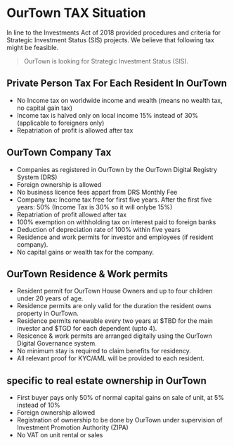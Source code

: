 # OurTown TAX Situation


In line to the Investments Act of 2018 provided procedures and criteria for Strategic Investment Status (SIS) projects.
We believe that following tax might be feasible.

> OurTown is looking for Strategic Investment Status (SIS).

## Private Person Tax For Each Resident In OurTown 

- No Income tax on worldwide income and wealth (means no wealth tax, no capital gain tax)
- Income tax is halved only on local income 15% instead of 30% (applicable to foreigners only)
- Repatriation of profit is allowed after tax

## OurTown Company Tax

- Companies as registered in OurTown by the OurTown Digital Registry System (DRS)
- Foreign ownership is allowed 
- No business licence fees appart from DRS Monthly Fee
- Company tax: Income tax free for first five years. After the first five years: 50% (Income Tax is 30% so it will onlybe 15%)
- Repatriation of profit allowed after tax
- 100% exemption on withholding tax on interest paid to foreign banks
- Deduction of depreciation rate of 100% within five years
- Residence and work permits for investor and employees (if resident company). 
- No capital gains or wealth tax for the company.


## OurTown Residence & Work permits

- Resident permit for OurTown House Owners and up to four children under 20 years of age.
- Residence permits are only valid for the duration the resident owns property in OurTown.
- Residence permits renewable every two years at $TBD for the main investor and $TGD for each dependent (upto 4).
- Resicence & work permits are arranged digitally using the OurTown Digital Governance system.
- No minimum stay is required to claim benefits for residency.
- All relevant proof for KYC/AML will be provided to each resident.


## specific to real estate ownership in OurTown

- First buyer pays only 50% of normal capital gains on sale of unit, at 5% instead of 10%
- Foreign ownership allowed
- Registration of ownership to be done by OurTown under supervision of Investment Promotion Authority (ZIPA)
- No VAT on unit rental or sales
